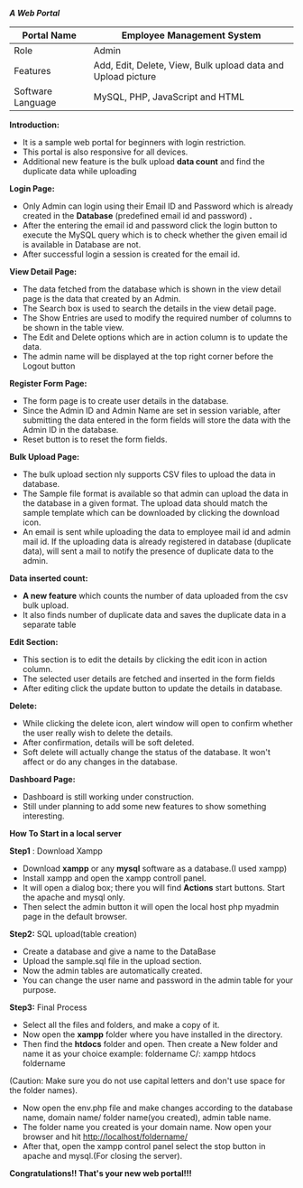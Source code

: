 ***A Web Portal***

| Portal Name       | **Employee Management System** |
| --- | --- |
| Role        | Admin |
| Features        | Add, Edit, Delete, View, Bulk upload data and Upload picture |
| Software Language | MySQL, PHP, JavaScript and HTML |

**Introduction:**

- It is a sample web portal for beginners with login restriction.
- This portal is also responsive for all devices.
- Additional new feature is the bulk upload **data count** and find the duplicate data while uploading


**Login Page:**

- Only Admin can login using their Email ID and Password which is already created in the **Database** (predefined email id and password) **.**
- After the entering the email id and password click the login button to execute the MySQL query which is to check whether the given email id is available in Database are not.
- After successful login a session is created for the email id.

**View Detail Page:**

- The data fetched from the database which is shown in the view detail page is the data that created by an Admin.
- The Search box is used to search the details in the view detail page.
- The Show Entries are used to modify the required number of columns to be shown in the table view.
- The Edit and Delete options which are in action column is to update the data.
- The admin name will be displayed at the top right corner before the Logout button

**Register Form Page:**

- The form page is to create user details in the database.
- Since the Admin ID and Admin Name are set in session variable, after submitting the data entered in the form fields will store the data with the Admin ID in the database.
- Reset button is to reset the form fields.



**Bulk Upload Page:**

- The bulk upload section nly supports CSV files to upload the data in database.
- The Sample file format is available so that admin can upload the data in the database in a given format. The upload data should match the sample template which can be downloaded by clicking the download icon.
- An email is sent while uploading the data to employee mail id and admin mail id. If the uploading data is already registered in database (duplicate data), will sent a mail to notify the presence of duplicate data to the admin.



**Data inserted count:**

- **A new feature** which counts the number of data uploaded from the csv bulk upload.
- It also finds number of duplicate data and saves the duplicate data in a separate table

**Edit Section:**

- This section is to edit the details by clicking the edit icon in action column.
- The selected user details are fetched and inserted in the form fields
- After editing click the update button to update the details in database.

**Delete:**



- While clicking the delete icon, alert window will open to confirm whether the user really wish to delete the details.
- After confirmation, details will be soft deleted.
- Soft delete will actually change the status of the database. It won&#39;t affect or do any changes in the database.



**Dashboard Page:**

- Dashboard is still working under construction.
- Still under planning to add some new features to show something interesting.

**How To Start in a local server**

**Step1** : Download Xampp

- Download **xampp** or any **mysql** software as a database.(I used xampp)
- Install xampp and open the xampp controll panel.
- It will open a dialog box; there you will find **Actions** start buttons. Start the apache and mysql only.
- Then select the admin button it will open the local host php myadmin page in the default browser.

**Step2:** SQL upload(table creation)

- Create a database and give a name to the DataBase
- Upload the sample.sql file in the upload section.
- Now the admin tables are automatically created.
- You can change the user name and password in the admin table for your purpose.

**Step3:** Final Process

- Select all the files and folders, and make a copy of it.
- Now open the **xampp** folder where you have installed in the directory.
- Then find the **htdocs** folder and open. Then create a New folder and name it as your choice example: foldername
C/: xampp htdocs foldername

(Caution: Make sure you do not use capital letters and don&#39;t use space for the folder names).

- Now open the env.php file and make changes according to the database name, domain name/ folder name(you created), admin table name.
- The folder name you created is your domain name. Now open your browser and hit [http://localhost/foldername/](http://localhost/foldername/)
- After that, open the xampp control panel select the stop button in apache and mysql.(For closing the server).







**Congratulations!! That&#39;s your new web portal!!!**
